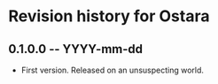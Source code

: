 # Revision history for Ostara

## 0.1.0.0 -- YYYY-mm-dd

* First version. Released on an unsuspecting world.
